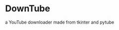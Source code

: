 # DownTube
a YouTube downloader made from tkinter and pytube
<a href="https://imgflip.com/gif/490pms"></a>
